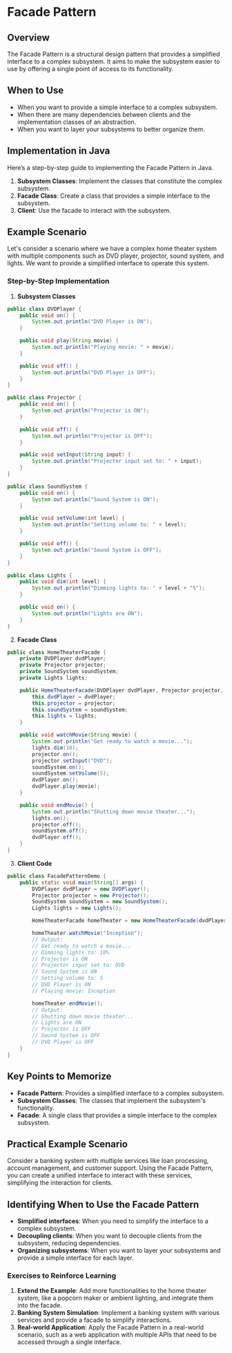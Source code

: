 # Facade Pattern

## Overview

The Facade Pattern is a structural design pattern that provides a simplified interface to a complex subsystem. It aims to make the subsystem easier to use by offering a single point of access to its functionality.

## When to Use

- When you want to provide a simple interface to a complex subsystem.
- When there are many dependencies between clients and the implementation classes of an abstraction.
- When you want to layer your subsystems to better organize them.

## Implementation in Java

Here’s a step-by-step guide to implementing the Facade Pattern in Java.

1. **Subsystem Classes**: Implement the classes that constitute the complex subsystem.
2. **Facade Class**: Create a class that provides a simple interface to the subsystem.
3. **Client**: Use the facade to interact with the subsystem.

## Example Scenario

Let's consider a scenario where we have a complex home theater system with multiple components such as DVD player, projector, sound system, and lights. We want to provide a simplified interface to operate this system.

### Step-by-Step Implementation

1. **Subsystem Classes**

```java
public class DVDPlayer {
    public void on() {
        System.out.println("DVD Player is ON");
    }

    public void play(String movie) {
        System.out.println("Playing movie: " + movie);
    }

    public void off() {
        System.out.println("DVD Player is OFF");
    }
}

public class Projector {
    public void on() {
        System.out.println("Projector is ON");
    }

    public void off() {
        System.out.println("Projector is OFF");
    }

    public void setInput(String input) {
        System.out.println("Projector input set to: " + input);
    }
}

public class SoundSystem {
    public void on() {
        System.out.println("Sound System is ON");
    }

    public void setVolume(int level) {
        System.out.println("Setting volume to: " + level);
    }

    public void off() {
        System.out.println("Sound System is OFF");
    }
}

public class Lights {
    public void dim(int level) {
        System.out.println("Dimming lights to: " + level + "%");
    }

    public void on() {
        System.out.println("Lights are ON");
    }
}
```

2. **Facade Class**

```java
public class HomeTheaterFacade {
    private DVDPlayer dvdPlayer;
    private Projector projector;
    private SoundSystem soundSystem;
    private Lights lights;

    public HomeTheaterFacade(DVDPlayer dvdPlayer, Projector projector, SoundSystem soundSystem, Lights lights) {
        this.dvdPlayer = dvdPlayer;
        this.projector = projector;
        this.soundSystem = soundSystem;
        this.lights = lights;
    }

    public void watchMovie(String movie) {
        System.out.println("Get ready to watch a movie...");
        lights.dim(10);
        projector.on();
        projector.setInput("DVD");
        soundSystem.on();
        soundSystem.setVolume(5);
        dvdPlayer.on();
        dvdPlayer.play(movie);
    }

    public void endMovie() {
        System.out.println("Shutting down movie theater...");
        lights.on();
        projector.off();
        soundSystem.off();
        dvdPlayer.off();
    }
}
```

3. **Client Code**

```java
public class FacadePatternDemo {
    public static void main(String[] args) {
        DVDPlayer dvdPlayer = new DVDPlayer();
        Projector projector = new Projector();
        SoundSystem soundSystem = new SoundSystem();
        Lights lights = new Lights();

        HomeTheaterFacade homeTheater = new HomeTheaterFacade(dvdPlayer, projector, soundSystem, lights);

        homeTheater.watchMovie("Inception");
        // Output:
        // Get ready to watch a movie...
        // Dimming lights to: 10%
        // Projector is ON
        // Projector input set to: DVD
        // Sound System is ON
        // Setting volume to: 5
        // DVD Player is ON
        // Playing movie: Inception

        homeTheater.endMovie();
        // Output:
        // Shutting down movie theater...
        // Lights are ON
        // Projector is OFF
        // Sound System is OFF
        // DVD Player is OFF
    }
}
```

## Key Points to Memorize

- **Facade Pattern**: Provides a simplified interface to a complex subsystem.
- **Subsystem Classes**: The classes that implement the subsystem's functionality.
- **Facade**: A single class that provides a simple interface to the complex subsystem.

## Practical Example Scenario

Consider a banking system with multiple services like loan processing, account management, and customer support. Using the Facade Pattern, you can create a unified interface to interact with these services, simplifying the interaction for clients.

## Identifying When to Use the Facade Pattern

- **Simplified interfaces**: When you need to simplify the interface to a complex subsystem.
- **Decoupling clients**: When you want to decouple clients from the subsystem, reducing dependencies.
- **Organizing subsystems**: When you want to layer your subsystems and provide a simple interface for each layer.

### Exercises to Reinforce Learning

1. **Extend the Example**: Add more functionalities to the home theater system, like a popcorn maker or ambient lighting, and integrate them into the facade.
2. **Banking System Simulation**: Implement a banking system with various services and provide a facade to simplify interactions.
3. **Real-world Application**: Apply the Facade Pattern in a real-world scenario, such as a web application with multiple APIs that need to be accessed through a single interface.
